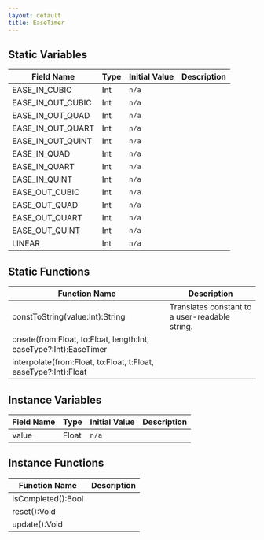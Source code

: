 ```yaml
---
layout: default
title: EaseTimer
---
```


## Static Variables

| Field Name | Type | Initial Value | Description |
| ------------ | ------ | --------------- | ------------- |
| EASE_IN_CUBIC | Int | `n/a` |  |
| EASE_IN_OUT_CUBIC | Int | `n/a` |  |
| EASE_IN_OUT_QUAD | Int | `n/a` |  |
| EASE_IN_OUT_QUART | Int | `n/a` |  |
| EASE_IN_OUT_QUINT | Int | `n/a` |  |
| EASE_IN_QUAD | Int | `n/a` |  |
| EASE_IN_QUART | Int | `n/a` |  |
| EASE_IN_QUINT | Int | `n/a` |  |
| EASE_OUT_CUBIC | Int | `n/a` |  |
| EASE_OUT_QUAD | Int | `n/a` |  |
| EASE_OUT_QUART | Int | `n/a` |  |
| EASE_OUT_QUINT | Int | `n/a` |  |
| LINEAR | Int | `n/a` |  |


## Static Functions

| Function Name | Description |
| --------------- | ------------- |
| constToString(value:Int):String | Translates constant to a user-readable string. |
| create(from:Float, to:Float, length:Int, easeType?:Int):EaseTimer |  |
| interpolate(from:Float, to:Float, t:Float, easeType?:Int):Float |  |


## Instance Variables

| Field Name | Type | Initial Value | Description |
| ------------ | ------ | --------------- | ------------- |
| value | Float | `n/a` |  |


## Instance Functions

| Function Name | Description |
| --------------- | ------------- |
| isCompleted():Bool |  |
| reset():Void |  |
| update():Void |  |
